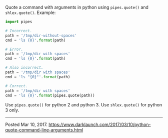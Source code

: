 Quote a command with arguments in python using `pipes.quote()` and `shlex.quote()`. Example:

```python
import pipes

# Incorrect.
path = '/tmp/dir-without-spaces'
cmd = 'ls {0}'.format(path)

# Error.
path = '/tmp/dir with spaces'
cmd = 'ls {0}'.format(path)

# Also incorrect.
path = '/tmp/dir with spaces'
cmd = 'ls "{0}"'.format(path)

# Correct.
path = '/tmp/dir with spaces'
cmd = 'ls {0}'.format(pipes.quote(path))
```

Use `pipes.quote()` for python 2 and python 3.
Use `shlex.quote()` for python 3 only.

---


Posted Mar 10, 2017.
https://www.darklaunch.com/2017/03/10/python-quote-command-line-arguments.html